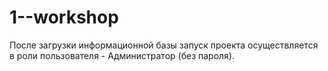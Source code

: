 # 1--workshop
После загрузки информационной базы запуск проекта осуществляется в роли пользователя - Администратор (без пароля).
